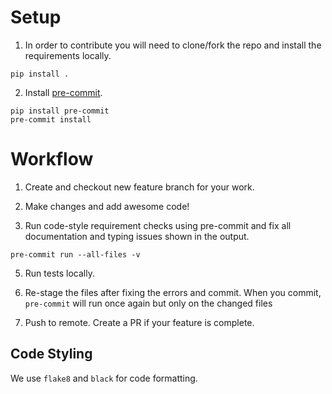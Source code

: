 # Setup

1. In order to contribute you will need to clone/fork the repo and install the requirements locally.

```
pip install .
```

2. Install [pre-commit](https://pre-commit.com/).

```
pip install pre-commit
pre-commit install
```

# Workflow
1. Create and checkout new feature branch for your work.

2. Make changes and add awesome code!

3. Run code-style requirement checks using pre-commit and fix all documentation and typing issues shown in the output.

```
pre-commit run --all-files -v
```

5. Run tests locally.

5. Re-stage the files after fixing the errors and commit. When you commit, `pre-commit` will run once again but only on the changed files

6. Push to remote. Create a PR if your feature is complete.


## Code Styling

We use `flake8` and `black` for code formatting.

